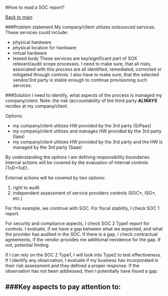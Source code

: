 #How to read a SOC report?

[Back to main](https://bg0007.github.io/index.html)

###Problem statement
My company/client utilizes outsourced services.
These services could include:
- physical hardware
- physical location for hardware
- virtual hardware
- leased body
These services are key/significant part of SOX relevant/audit scope processes.
I need to make sure, that all risks, associated with this process are all identified, remediated, corrected or mitigated through controls.
I also have to make sure, that the selected vendor/3rd party is stable enough to continue provisioning such services.

###Solution
I need to identify, what aspects of the process is managed my company/client.
Note: the risk (accountability of the third party ***ALWAYS*** recides at my company/client.

Options:
- my company/client utilizes HW provided by the 3rd party (S/Paas)
- my company/client utilizes and manages HW provided by the 3rd party (Iaas)
- my company/client utilizes HW provided by the 3rd party and the HW is managed by the 3rd party (Saas)

By understanding the *options* I am defining responsibility boundaries.
Internal actions will be covered by the evaluation of internal controls (ToD+ToE).

External actions will be covered by two options:
1. right to audit
2. independent assessment of service providers controls (SOC*, ISO*, etc.)

For this example, we continue with SOC.
For fiscal stability, I check SOC 1 report.

For security and compliance aspects, I check SOC 2 Type1 report for controls. I evaluate, if we have a gap between what we expected, and what the provider has audited in the SOC. If there is a gap, I check contractual agreements, if the vendor provides me additional nevidence for the gap. If not, potential finding.

If I can rely on the SOC 2 Type1, I will look into Type2 to test effectiveness.
If I identify any observation, I evaluate if my business has incorporated in their risk assessment and they defined a proper response. If the observation has not been addressed, then I potenitally have found a gap.

###Key aspects to pay attention to:
- 


